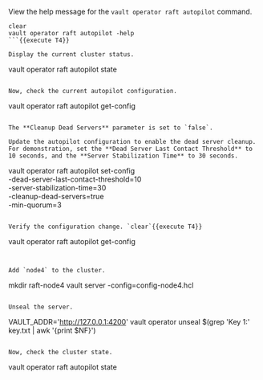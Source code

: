 View the help message for the `vault operator raft autopilot` command.

```
clear
vault operator raft autopilot -help
```{{execute T4}}

Display the current cluster status.

```
vault operator raft autopilot state
```{{execute T4}}

Now, check the current autopilot configuration.

```
vault operator raft autopilot get-config
```{{execute T4}}

The **Cleanup Dead Servers** parameter is set to `false`.

Update the autopilot configuration to enable the dead server cleanup. For demonstration, set the **Dead Server Last Contact Threshold** to 10 seconds, and the **Server Stabilization Time** to 30 seconds.

```
vault operator raft autopilot set-config \
    -dead-server-last-contact-threshold=10 \
    -server-stabilization-time=30 \
    -cleanup-dead-servers=true \
    -min-quorum=3
```{{execute T4}}

Verify the configuration change. `clear`{{execute T4}}

```
vault operator raft autopilot get-config
```{{execute T4}}


Add `node4` to the cluster.

```
mkdir raft-node4
vault server -config=config-node4.hcl
```{{execute T4}}

Unseal the server.

```
VAULT_ADDR='http://127.0.0.1:4200' vault operator unseal $(grep 'Key 1:' key.txt | awk '{print $NF}')
```{{execute T6}}

Now, check the cluster state.

```
vault operator raft autopilot state
```{{execute T4}}
